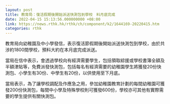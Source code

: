 ```yaml
---
layout: post
title: 教育局：復活假期後開始派送快測包到學校　料月底完成
date: 2022-04-15 15:13:56.000000000 +08:00
link: https://news.rthk.hk/rthk/ch/component/k2/1644169-20220415.htm
categories: rthk
---
```


教育局向幼稚園及中小學發信，表示復活節假期後開始派送快測包到學校，由於共涉約1800間學校，預料大約在本月底完成派送。

當局在信中表示，會透過學校向有經濟需要學生，包括領取綜援或學校書簿全額及半額津貼等，免費派發快測包，包括每名有經濟需要的幼稚園學生將獲發20份快測包、小學生有30份、中學生有20份，以供使用至下月底。

當局表示，為了讓學校調配及作應急之用，參加幼稚園教育計劃的每間幼稚園可獲發200份快測包，每間中小學及特殊學校則可獲發600份，學校亦可其他有實際需要的學生提供有關快測包。
